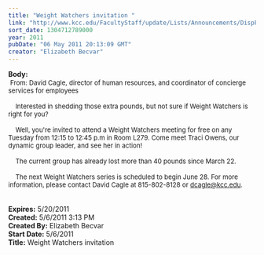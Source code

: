 ```yaml
---
title: "Weight Watchers invitation "
link: "http://www.kcc.edu/FacultyStaff/update/Lists/Announcements/DispForm.aspx?ID=291"
sort_date: 1304712789000
year: 2011
pubDate: "06 May 2011 20:13:09 GMT"
creator: "Elizabeth Becvar"
---
```


<div><b>Body:</b> <div class=ExternalClass45C9BA1C453B499AB6D1644620B811B7><div> <font size=2>From: David Cagle, director of human resources, and coordinator of concierge services for employees<br> <br>    Interested in shedding those extra pounds, but not sure if Weight Watchers is right for you?</font></div><font size=2>
<div><br>    Well, you're invited to attend a Weight Watchers meeting for free on any Tuesday from 12:15 to 12:45 p.m in Room L279. Come meet Traci Owens, our dynamic group leader, and see her in action!</div>
<div><br>    The current group has already lost more than 40 pounds since March 22. </div>
<div><br>    The next Weight Watchers series is scheduled to begin June 28. For more information, please contact David Cagle at 815-802-8128 or </font><a href="mailto:dcagle@kcc.edu"><font size=2>dcagle@kcc.edu</font></a><font size=2>. <br> <br></font>      </div></div></div>
<div><b>Expires:</b> 5/20/2011</div>
<div><b>Created:</b> 5/6/2011 3:13 PM</div>
<div><b>Created By:</b> Elizabeth Becvar</div>
<div><b>Start Date:</b> 5/6/2011</div>
<div><b>Title:</b> Weight Watchers invitation </div>
